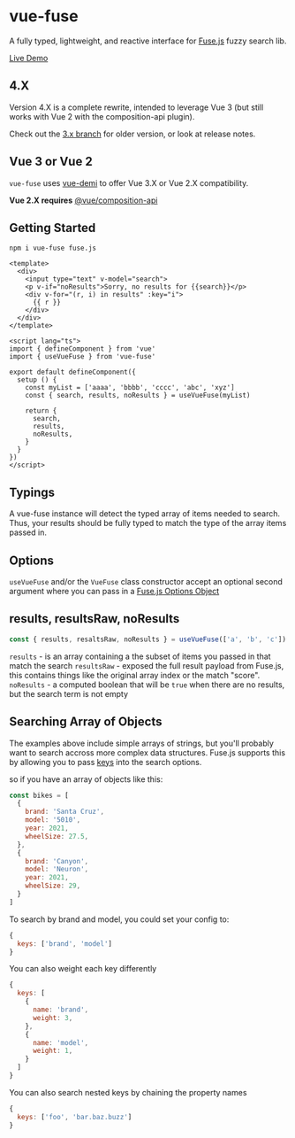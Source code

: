# vue-fuse

A fully typed, lightweight, and reactive interface for [Fuse.js](https://fusejs.io/)
fuzzy search lib.

[Live Demo](https://vue-fuse-demo.netlify.app/)

## 4.X
Version 4.X is a complete rewrite, intended to leverage Vue 3 (but still works with Vue 2 with the composition-api plugin).

Check out the [3.x branch](https://github.com/shayneo/vue-fuse/tree/3.x) for older version, or look at release notes.

## Vue 3 or Vue 2
`vue-fuse` uses [vue-demi](https://www.npmjs.com/package/vue-demi) to offer
Vue 3.X or Vue 2.X compatibility.

**Vue 2.X requires** [@vue/composition-api](https://www.npmjs.com/package/@vue/composition-api)

## Getting Started
```
npm i vue-fuse fuse.js
```

```vue
<template>
  <div>
    <input type="text" v-model="search">
    <p v-if="noResults">Sorry, no results for {{search}}</p>
    <div v-for="(r, i) in results" :key="i">
      {{ r }}
    </div>
  </div>
</template>

<script lang="ts">
import { defineComponent } from 'vue'
import { useVueFuse } from 'vue-fuse'

export default defineComponent({
  setup () {
    const myList = ['aaaa', 'bbbb', 'cccc', 'abc', 'xyz']
    const { search, results, noResults } = useVueFuse(myList)

    return {
      search,
      results,
      noResults,
    }
  }
})
</script>
```

## Typings
A vue-fuse instance will detect the typed array of items
needed to search. Thus, your results should be fully typed
to match the type of the array items passed in.

## Options
`useVueFuse` and/or the `VueFuse` class constructor accept an optional
second argument where you can pass in a [Fuse.js Options Object](https://fusejs.io/api/options.html)

## results, resultsRaw, noResults
```js
const { results, resaltsRaw, noResults } = useVueFuse(['a', 'b', 'c'])
```

`results` - is an array containing a the subset of items you passed in that match the search
`resultsRaw` - exposed the full result payload from Fuse.js, this contains things like the
original array index or the match "score".
`noResults` - a computed boolean that will be `true` when there are no results,
but the search term is not empty

## Searching Array of Objects
The examples above include simple arrays of strings, but you'll probably want to
search accross more complex data structures. Fuse.js supports this by allowing you to
pass [keys](https://fusejs.io/api/options.html#keys) into the search options.

so if you have an array of objects like this:
```js
const bikes = [
  {
    brand: 'Santa Cruz',
    model: '5010',
    year: 2021,
    wheelSize: 27.5,
  },
  {
    brand: 'Canyon',
    model: 'Neuron',
    year: 2021,
    wheelSize: 29,
  }
]
```

To search by brand and model, you could set your config to:
```js
{
  keys: ['brand', 'model']
}
```

You can also weight each key differently
```js
{
  keys: [
    {
      name: 'brand',
      weight: 3,
    },
    {
      name: 'model',
      weight: 1,
    }
  ]
}
```

You can also search nested keys by chaining the property names
```js
{
  keys: ['foo', 'bar.baz.buzz']
}
```

